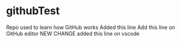 # githubTest
Repo used to learn how GitHub works
Added this line
Add this line on GitHub editor
NEW CHANGE
added this line on vscode